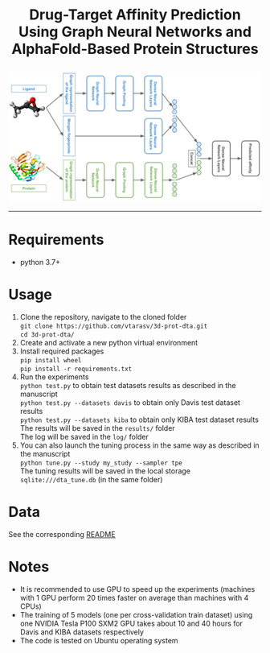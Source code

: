 <h1 align="center">
<p> Drug-Target Affinity Prediction Using Graph Neural Networks and AlphaFold-Based Protein Structures</h1>

<p align="center"><img src="img/general_model.png" alt="logo" width="700px" /></p>

 ---

# Requirements
- python 3.7+ <br />
# Usage
1. Clone the repository, navigate to the cloned folder <br />
`git clone https://github.com/vtarasv/3d-prot-dta.git` <br />
`cd 3d-prot-dta/` <br />
2. Create and activate a new python virtual environment <br />
3. Install required packages <br />
`pip install wheel` <br />
`pip install -r requirements.txt` <br />
4. Run the experiments <br />
`python test.py` to obtain test datasets results as described in the manuscript <br />
`python test.py --datasets davis` to obtain only Davis test dataset results <br />
`python test.py --datasets kiba` to obtain only KIBA test dataset results <br />
The results will be saved in the `results/` folder <br />
The log will be saved in the `log/` folder <br />
5. You can also launch the tuning process in the same way as described in the manuscript <br />
`python tune.py --study my_study --sampler tpe` <br />
The tuning results will be saved in the local storage `sqlite:///dta_tune.db` (in the same folder) <br />
# Data
See the corresponding [README](data/README.md)
# Notes
- It is recommended to use GPU to speed up the experiments (machines with 1 GPU perform 20 times faster on average than machines with 4 CPUs)
- The training of 5 models (one per cross-validation train dataset) using one NVIDIA Tesla P100 SXM2 GPU takes about 10 and 40 hours for Davis and KIBA datasets respectively 
- The code is tested on Ubuntu operating system
